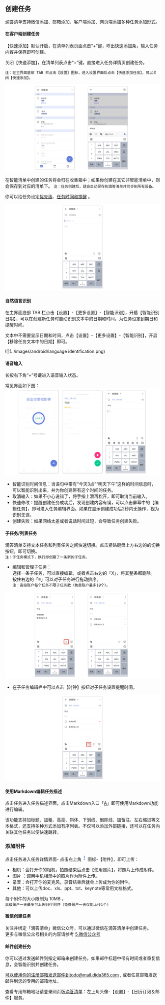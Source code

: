 ## 创建任务

滴答清单支持微信添加、邮箱添加、客户端添加、网页端添加多种任务添加形式。

#### 在客户端创建任务

【快速添加】默认开启，在清单列表页面点击“+”键，呼出快速添加条，输入任务内容并保存即可创建。

关闭【快速添加】，在清单列表点击“+”键，直接进入任务详情页创建任务。

`注：在主界面底部 TAB 栏点击【设置】图标，进入设置界面后点击【快速添加任务】，可以关闭【快速添加】。`

![](../images/android/add20task.png)

在智能清单中创建的任务将会归在收集箱中；如果你创建在其它非智能清单中，则会保存到对应的清单下。 `注：任务创建后，就会自动保存到滴答清单并同步到所有设备。`

你可以给任务设定[优先级](managetask.md)、[任务时间和提醒](task/reminder.md) 。

![](../images/android/Task20default.png)

#### 自然语言识别

在主界面底部 TAB 栏点击【设置】-【更多设置】-【智能识别】，开启【智能识别日期】，可以在创建新任务时自动识别文本中的日期和时间，为任务设定到期日和提醒时间。

文本中不需要显示日期和时间，点击【设置】-【更多设置】-【智能识别】，开启【移除任务文本中的日期】即可。

![](../images/android/language identification.png)

#### 语音输入

长按右下角“+”号键进入语音输入状态。

常见界面如下图： ![](../images/android/image31040.png)

* 智能识别时间信息：当语句中带有“今天3点”“明天下午”这样的时间信息时，可以智能识别出来，并为你创建带有这个时间的任务。
* 取消输入：如果不小心说错了，将手指上滑再松开，即可取消当前输入。
* 快速修改：提醒创建任务成功后，发现创建内容有误，可以点击屏幕中的【编辑任务】，即可进入任务编辑界面。如果在显示创建成功后2秒内无操作，视为识别无误。
* 创建失败：如果网络太差或者说话时间过短，会导致任务创建失败。

#### 子任务/列表任务

滴答清单支持文本任务和列表任务之间快速切换。点击紧贴键盘上方右边的的切换按钮，即可切换。 <br >`注：子任务模式下，换行即创建了一条新的子任务。`

* 编辑和管理子任务：
  <br>选择一条子任务，可以直接编辑，或者点击右边的「X」，将其整条都删除。
  <br >按住右边的「≡」可以对子任务进行拖动排序。
  <br >`注：高级账户每个任务不限子任务数（免费账户最多19个）。`

![](../images/android/listandtask.png)

* 在子任务编辑栏中可以点击【时钟】按钮对子任务设置提醒时间。

![](../images/android/ziremind.png)

#### 使用Markdown编辑任务描述

点击任务进入任务描述界面，点击Markdown入口「<u>A</u>」即可使用Markdown功能进行编辑。

该功能支持加标题、加粗、高亮、斜体、下划线、删除线、加备注、左右缩进等文本格式，还支持多种方式添加有序列表。不仅可以添加外部链接，还可以在任务内关联其他任务以便快速跳转。

### 添加附件

点击任务进入任务详情界面- 点击右上角<img src="../images/android/image001.png" title="更多" width="20" />图标-【附件】，即可上传：

* 相机：会打开你的相机，拍照结束后点击【使用照片】，将照片上传成附件。
* 图片 ：调用手机相册中的照片作为附件上传。
* 录音：会打开你的麦克风，录音结束后就会上传成为你的附件。
* 其他：可以上传doc、xls、ppt、txt、keynote等常用文档格式。

每个附件的大小限制为 10MB 。 <br >`高级账户一天最多可上传99个附件（免费账户一天仅能上传1个)`

#### 微信创建任务

关注并绑定「滴答清单」微信公众号，可以通过微信在滴答清单中创建任务。 <br >更多与微信公众号相关的内容请参考 [5.微信公众号](../wechat.md)

#### 邮件创建任务

你可以通过发送邮件到指定邮箱来创建任务，如果邮件标题中带有时间或者重复信息，会智能识别并创建任务。

可以使用你的注册邮箱发送邮件到todo@mail.dida365.com , 或者任意邮箱发送邮件到您的专用的邮箱地址。

查看专用邮箱地址请登录网页版[滴答清单](https://www.dida365.com/)：左上角头像-【设置】-【日历订阅＆邮件】服务。

